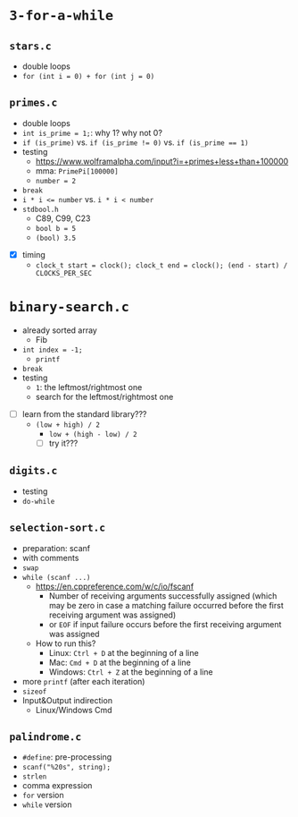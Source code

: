 # `3-for-a-while`

## `stars.c`

- double loops
- `for (int i = 0) + for (int j = 0)`

## `primes.c`

- double loops
- `int is_prime = 1;`: why 1? why not 0?
- `if (is_prime)` vs. `if (is_prime != 0)` vs. `if (is_prime == 1)`
- testing
  - https://www.wolframalpha.com/input?i=+primes+less+than+100000
  - mma: `PrimePi[100000]`
  - `number = 2`
- `break`
- `i * i <= number` vs. `i * i < number`
- `stdbool.h`
  - C89, C99, C23
  - `bool b = 5`
  - `(bool) 3.5`
- [x] timing
  - `clock_t start = clock(); clock_t end = clock(); (end - start) / CLOCKS_PER_SEC`

# `binary-search.c`

- already sorted array
  - Fib
- `int index = -1;`
  - `printf`
- `break`
- testing
  - `1`: the leftmost/rightmost one
  - search for the leftmost/rightmost one
- [ ] learn from the standard library???
  - `(low + high) / 2`
    - `low + (high - low) / 2`
    - [ ] try it???

## `digits.c`

- testing
- `do-while`

## `selection-sort.c`

- preparation: scanf
- with comments
- `swap`
- `while (scanf ...)`
  - https://en.cppreference.com/w/c/io/fscanf
    - Number of receiving arguments successfully assigned (which may be zero in case a matching failure occurred before
      the first receiving argument was assigned)
    - or `EOF` if input failure occurs before the first receiving argument was assigned
  - How to run this?
    - Linux: `Ctrl + D` at the beginning of a line
    - Mac: `Cmd + D` at the beginning of a line
    - Windows: `Ctrl + Z` at the beginning of a line
- more `printf` (after each iteration)
- `sizeof`
- Input&Output indirection
  - Linux/Windows Cmd

## `palindrome.c`

- `#define`: pre-processing
- `scanf("%20s", string);`
- `strlen`
- comma expression
- `for` version
- `while` version